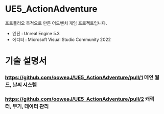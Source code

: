 # UE5_ActionAdventure

포트폴리오 목적으로 만든 어드벤처 게임 프로젝트입니다.
- 엔진 : Unreal Engine 5.3
- 에디터 : Microsoft Visual Studio Community 2022


# 기술 설명서

### https://github.com/ooweaJ/UE5_ActionAdventure/pull/1 메인 월드, 날씨 시스템

### https://github.com/ooweaJ/UE5_ActionAdventure/pull/2 캐릭터, 무기, 데이터 관리
